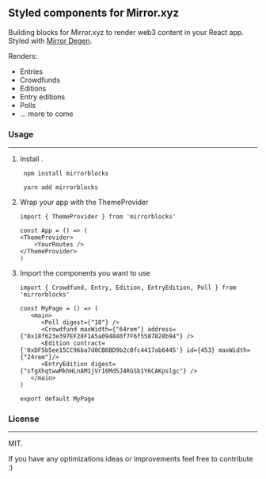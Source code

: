 ## Styled components for Mirror.xyz 
Building blocks for Mirror.xyz to render web3 content in your React app. 
Styled with [Mirror Degen](https://github.com/mirror-xyz/degen).

Renders:
- Entries 
- Crowdfunds
- Editions
- Entry editions 
- Polls 
- ... more to come 

### Usage 
___

1. Install  .
   ```
    npm install mirrorblocks 
   ```
   ```
    yarn add mirrorblocks 
   ```
2. Wrap your app with the ThemeProvider 
    ```
    import { ThemeProvider } from 'mirrorblocks'

    const App = () => (
    <ThemeProvider>
        <YourRoutes />
    </ThemeProvider>
    )
    ```

3. Import the components you want to use
   ```
   import { Crowdfund, Entry, Edition, EntryEdition, Poll } from 'mirrorblocks'

   const MyPage = () => (
      <main>
         <Poll digest={"18"} />
         <Crowdfund maxWidth={"64rem"} address={"0x18f623e397EF28F1A5a094840f7F6f5587828b94"} />
         <Edition contract={'0xDF5b5ee15CC96ba7d0CB6BD9b2c0fc4417ab6445'} id={453} maxWidth={"24rem"}/>
         <EntryEdition digest={"sfgXhqtwwMkhHLnAM1jVr16MdSJ4RGSb1Y6CAKpslgc"} />
      </main>
   )

   export default MyPage
   ```

### License
___

MIT.

If you have any optimizations ideas or improvements feel free to contribute :) 

